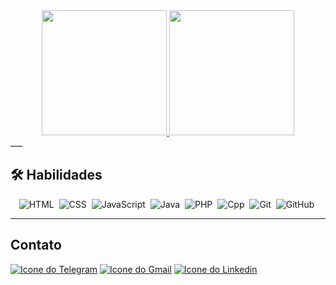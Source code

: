 <div align="center">
  <a href="https://github.com/hudisson">
    <img height="200em"  src="https://github-readme-stats.vercel.app/api/top-langs/?username=hudisson&layout=compact&langs_count=8&theme=dracula&hide_progress=true"/>
    <img height="200em" src="https://github-readme-stats.vercel.app/api?username=hudisson&show_icons=true&theme=dracula&include_all_commits=true&count_private=true"/>
  </a>
</div>
___

## 🛠 Habilidades 
<div align="center">
  
![HTML](https://img.shields.io/badge/-HTML-05122A?style=flat&logo=HTML5)&nbsp;
![CSS](https://img.shields.io/badge/-CSS-05122A?style=flat&logo=CSS3&logoColor=1572B6)&nbsp;
![JavaScript](https://img.shields.io/badge/-JavaScript-05122A?style=flat&logo=javascript)&nbsp;
![Java](https://img.shields.io/badge/-JAVA-05122A?style=flat&logo=openjdk&logoColor=white)&nbsp;
![PHP](https://img.shields.io/badge/-PHP-05122A?style=flat&logo=php)&nbsp;
![Cpp](https://img.shields.io/badge/-Cpp-05122A?style=flat&logo=cplusplus)&nbsp;
![Git](https://img.shields.io/badge/-Git-05122A?style=flat&logo=git)&nbsp;
![GitHub](https://img.shields.io/badge/-GitHub-05122A?style=flat&logo=github)&nbsp;

</div>

___

## Contato

[![Icone do Telegram](https://img.shields.io/badge/Telegram-2CA5E0?style=for-the-badge&logo=telegram&logoColor=white)](https://t.me/hudisson_xavier)
[![Icone do Gmail](https://img.shields.io/badge/Gmail-D14836?style=for-the-badge&logo=gmail&logoColor=white)](mailto:contato@hudissonxavier@gmail.com)
[![Icone do Linkedin](https://img.shields.io/badge/LinkedIn-%230077B5?style=for-the-badge&logo=linkedin&logoColor=white)](https://www.linkedin.com/in/hudisson-xavier)
